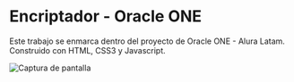 # Encriptador - Oracle ONE

 Este trabajo se enmarca dentro del proyecto de Oracle ONE - Alura Latam.
 Construido con HTML, CSS3 y Javascript.
 
 ![Captura de pantalla](/imagenes/captura.png)
